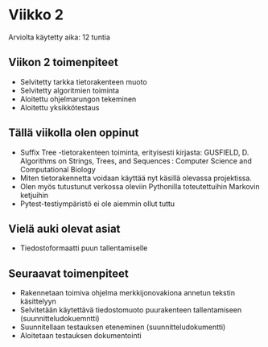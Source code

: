 # Viikko 2

Arviolta käytetty aika: 12 tuntia

## Viikon 2 toimenpiteet
* Selvitetty tarkka tietorakenteen muoto
* Selvitetty algoritmien toiminta
* Aloitettu ohjelmarungon tekeminen
* Aloitettu yksikkötestaus

## Tällä viikolla olen oppinut
* Suffix Tree -tietorakenteen toiminta, erityisesti kirjasta:
GUSFIELD, D. Algorithms on Strings, Trees, and Sequences : Computer Science and Computational Biology
* Miten tietorakennetta voidaan käyttää nyt käsillä olevassa projektissa.
* Olen myös tutustunut verkossa oleviin Pythonilla toteutettuihin Markovin ketjuihin
* Pytest-testiympäristö ei ole aiemmin ollut tuttu

## Vielä auki olevat asiat
* Tiedostoformaatti puun tallentamiselle

## Seuraavat toimenpiteet
* Rakennetaan toimiva ohjelma merkkijonovakiona annetun tekstin käsittelyyn
* Selvitetään käytettävä tiedostomuoto puurakenteen tallentamiseen (suunnitteludokuemntti)
* Suunnitellaan testauksen eteneminen (suunnitteludokumentti)
* Aloitetaan testauksen dokumentointi




